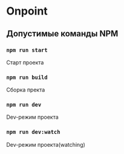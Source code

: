# Onpoint

## Допустимые команды NPM

### `npm run start`
Старт проекта

### `npm run build`
Сборка пректа

### `npm run dev`
Dev-режим проекта

### `npm run dev:watch`
Dev-режим проекта(watching)





